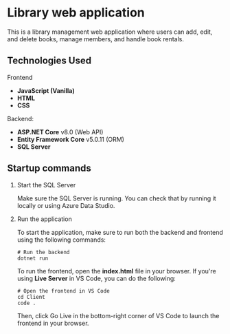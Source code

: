 # Library web application
This is a library management web application where users can add, edit, and delete books, manage members, and handle book rentals.

## Technologies Used

Frontend
- **JavaScript (Vanilla)**
- **HTML**
- **CSS**
  
Backend:
- **ASP.NET Core** v8.0 (Web API)
- **Entity Framework Core** v5.0.11 (ORM)
- **SQL Server**

## Startup commands
1. Start the SQL Server
   
   Make sure the SQL Server is running. You can check that by running it locally or using Azure Data Studio.

2. Run the application
   
   To start the application, make sure to run both the backend and frontend using the following commands:
   ```
   # Run the backend
   dotnet run
   ```
   To run the frontend, open the **index.html** file in your browser. If you're using **Live Server** in VS Code, you can do the following:
   ```
   # Open the frontend in VS Code
   cd Client
   code . 
   ```
   Then, click Go Live in the bottom-right corner of VS Code to launch the frontend in your browser.



    
